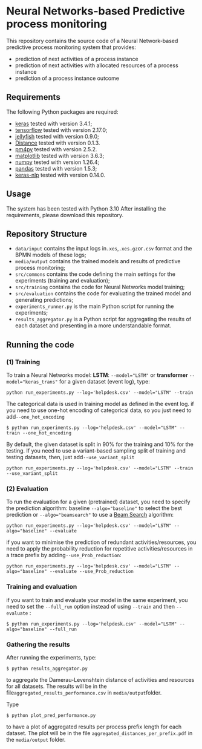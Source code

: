 # Neural Networks-based Predictive process monitoring
This repository contains the source code of a Neural Network-based predictive process monitoring system that provides:
- prediction of next activities of a process instance
- prediction of next activities with allocated resources of a process instance 
- prediction of a process instance outcome
## Requirements
The following Python packages are required:

-   [keras]() tested with version 3.4.1;
-   [tensorflow]() tested with version 2.17.0;
-   [jellyfish]() tested with version 0.9.0;
-   [Distance]() tested with version 0.1.3.
-   [pm4py]() tested with version 2.5.2.
-   [matplotlib](https://matplotlib.org/) tested with version 3.6.3;
-   [numpy]() tested with version 1.26.4;
-   [pandas]() tested with version 1.5.3;
-   [keras-nlp]() tested with version 0.14.0.


## Usage
The system has been tested with Python 3.10 After installing the requirements, please download this repository.

## Repository Structure
- `data/input` contains the input logs in`.xes`,`.xes.gz`or`.csv` format and the BPMN models of these logs;
- `media/output` contains the trained models and results of predictive process monitoring;
- `src/commons` contains the code defining the main settings for the experiments (training and evaluation);
- `src/training` contains the code for Neural Networks model training;
- `src/evaluation` contains the code for evaluating the trained model and generating predictions; 
- `experiments_runner.py` is the main Python script for running the experiments;
- `results_aggregator.py` is a Python script for aggregating the results of each dataset and presenting in a more 
  understandable format.
  

## Running the code
### (1) Training
To train a Neural Networks model: **LSTM**: `--model="LSTM"` or **transformer** `--model="keras_trans"` for a given dataset (event log), type: 
```
python run_experiments.py --log='helpdesk.csv' --model="LSTM" --train
```
The categorical data is used in training model as defined in the event log. 
if you need to use one-hot encoding of categorical data, so you just need to add`--one_hot_encoding`
```
$ python run_experiments.py --log='helpdesk.csv' --model="LSTM" --train --one_hot_encoding
```
By default, the given dataset is split in 90% for the training and 10% for the testing. 
If you need to use a variant-based sampling split of training and testing datasets, then, just add`--use_variant_split` 
```
python run_experiments.py --log='helpdesk.csv' --model="LSTM" --train --use_variant_split
```
### (2) Evaluation
To run the evaluation for a given (pretrained) dataset, you need to specify the prediction algorithm: baseline `--algo="baseline"` to select the best prediction or `--algo="beamsearch"` to use a [Beam Search](https://towardsdatascience.com/foundations-of-nlp-explained-visually-beam-search-how-it-works-1586b9849a24) algorithm:

```
python run_experiments.py --log='helpdesk.csv' --model="LSTM" --algo="baseline" --evaluate
```
if you want to minimise the prediction of redundant activities/resources, 
you need to apply the probability reduction for repetitive activities/resources
in a trace prefix by adding`--use_Prob_reduction`:
```
python run_experiments.py --log='helpdesk.csv' --model="LSTM" --algo="baseline" --evaluate --use_Prob_reduction
```
### Training and evaluation
if you want to train and evaluate your model in the same experiment, you need to set the `--full_run` option instead of using `--train` and then `--evaluate` :
```
$ python run_experiments.py --log='helpdesk.csv' --model="LSTM" --algo="baseline" --full_run
```

### Gathering the results
After running the experiments, type:
```
$ python results_aggregator.py 
```
to aggregate the Damerau-Levenshtein distance of activities and resources for all datasets. The results will be in the 
file`aggregated_results_performance.csv` in `media/output`folder. 

Type
```
$ python plot_pred_performance.py
```
to have a plot of aggregated results per process prefix length for each dataset. The plot will be in the file `aggregated_distances_per_prefix.pdf` in the `media/output` 
folder.
